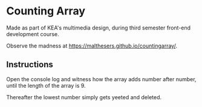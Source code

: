 # Counting Array

Made as part of KEA's multimedia design, during third semester front-end development course.

Observe the madness at https://malthesers.github.io/countingarray/.

## Instructions
Open the console log and witness how the array adds number after number, until the length of the array is 9.

Thereafter the lowest number simply gets yeeted and deleted.
